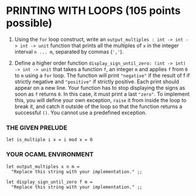 # PRINTING WITH LOOPS  (105 points possible)

1. Using the `for` loop construct, write an `output_multiples : int -> int -> int -> unit` function that prints all the multiples of `x` in the integer interval `n ... m`, separated by commas (`','`).

2. Define a higher order function `display_sign_until_zero: (int -> int) -> int -> unit` that takes a function `f`, an integer `m` and applies `f` from `0` to `m` using a `for` loop. The function will print `"negative"` if the result of f if strictly negative and `"positive"` if strictly positive. Each print should appear on a new line.
Your function has to stop displaying the signs as soon as `f` returns `0`. In this case, it must print a last `"zero"`.
To implement this, you will define your own exception, `raise` it from inside the loop to break it, and catch it outside of the loop so that the function returns a successful `()`. You cannot use a predefined exception.

### THE GIVEN PRELUDE
```
let is_multiple i x = i mod x = 0
```

### YOUR OCAML ENVIRONMENT
```
let output_multiples x n m =
  "Replace this string with your implementation." ;;

let display_sign_until_zero f m =
  "Replace this string with your implementation." ;;
```
